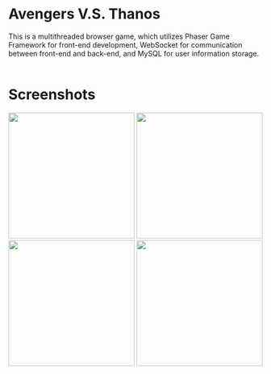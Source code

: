 # Avengers V.S. Thanos
This is a multithreaded browser game, which utilizes Phaser Game Framework for front-end development, WebSocket for communication between front-end and back-end, and MySQL for user information storage.<br/> <br/>

# Screenshots
<img src="https://user-images.githubusercontent.com/31302385/198909961-3a1d0746-adfd-4345-bb0d-55dfc92b1078.png" width=250>
<img src="https://user-images.githubusercontent.com/31302385/198909965-b4ea21bb-e664-41f3-9630-5dd85b332252.png" width=250>
<img src="https://user-images.githubusercontent.com/31302385/198909968-8083326b-5ba0-4461-a984-ec22076ae7db.png" width=250>
<img src="https://user-images.githubusercontent.com/31302385/198909970-fbb90cda-96a6-4dc7-b74e-f202eb72fd85.jpeg" width=250>

